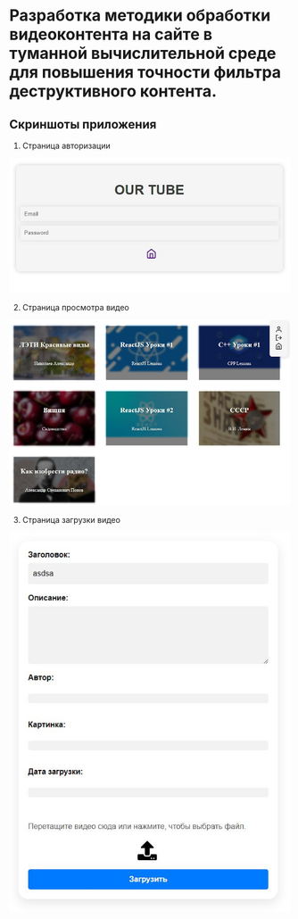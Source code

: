 # Разработка методики обработки видеоконтента на сайте в туманной вычислительной среде для повышения точности фильтра деструктивного контента.
## Скриншоты приложения

1. Страница авторизации

![Страница авторизации](https://github.com/XandrNiko/ourtube/blob/main/images/authpage.jpg)

2. Страница просмотра видео

![Страница просмотра видео](https://github.com/XandrNiko/ourtube/blob/main/images/gallerypage.jpg)

3. Страница загрузки видео

![Страница загрузки видео](https://github.com/XandrNiko/ourtube/blob/main/images/exportpage.jpg)
